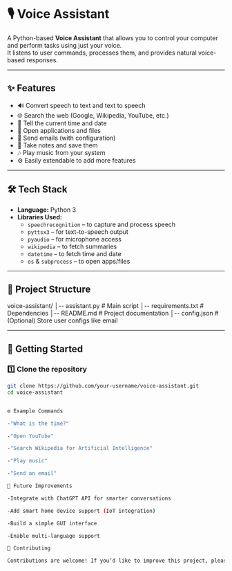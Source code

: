 # 🎙️ Voice Assistant

A Python-based **Voice Assistant** that allows you to control your computer and perform tasks using just your voice.  
It listens to user commands, processes them, and provides natural voice-based responses.

---

## ✨ Features
- 🔊 Convert speech to text and text to speech  
- 🌐 Search the web (Google, Wikipedia, YouTube, etc.)  
- 📅 Tell the current time and date  
- 📂 Open applications and files  
- 📧 Send emails (with configuration)  
- 📝 Take notes and save them  
- 🎶 Play music from your system  
- ⚙️ Easily extendable to add more features  

---

## 🛠️ Tech Stack
- **Language:** Python 3  
- **Libraries Used:**
  - `speechrecognition` – to capture and process speech  
  - `pyttsx3` – for text-to-speech output  
  - `pyaudio` – for microphone access  
  - `wikipedia` – to fetch summaries  
  - `datetime` – to fetch time and date  
  - `os` & `subprocess` – to open apps/files  

---

## 📂 Project Structure

voice-assistant/
│-- assistant.py # Main script
│-- requirements.txt # Dependencies
│-- README.md # Project documentation
│-- config.json # (Optional) Store user configs like email


---

## 🚀 Getting Started

### 1️⃣ Clone the repository
```bash
git clone https://github.com/your-username/voice-assistant.git
cd voice-assistant


⚙️ Example Commands

-"What is the time?"

-"Open YouTube"

-"Search Wikipedia for Artificial Intelligence"

-"Play music"

-"Send an email"

📌 Future Improvements

-Integrate with ChatGPT API for smarter conversations

-Add smart home device support (IoT integration)

-Build a simple GUI interface

-Enable multi-language support

🤝 Contributing

Contributions are welcome! If you’d like to improve this project, please fork the repository and submit a pull request.
